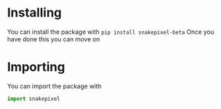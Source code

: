 # Installing
You can install the package with
```pip install snakepixel-beta```
Once you have done this you can move on

# Importing
You can import the package with 
```python
import snakepixel
```
